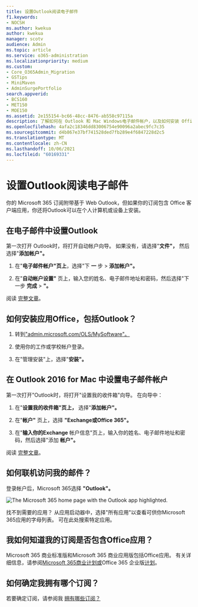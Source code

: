 ```yaml
---
title: 设置Outlook阅读电子邮件
f1.keywords:
- NOCSH
ms.author: kwekua
author: kwekua
manager: scotv
audience: Admin
ms.topic: article
ms.service: o365-administration
ms.localizationpriority: medium
ms.custom:
- Core_O365Admin_Migration
- GSTips
- MiniMaven
- AdminSurgePortfolio
search.appverid:
- BCS160
- MET150
- MOE150
ms.assetid: 2e155154-bc66-48cc-8476-ab558c97115a
description: 了解如何在 Outlook 和 Mac Windows电子邮件帐户，以及如何安装 Office 应用和在线访问电子邮件。
ms.openlocfilehash: 4afa2c18346dd83006754e90096a2abec9fc7c35
ms.sourcegitcommit: d4b867e37bf741528ded7fb289e4f6847228d2c5
ms.translationtype: MT
ms.contentlocale: zh-CN
ms.lasthandoff: 10/06/2021
ms.locfileid: "60169331"
---
```

# <a name="set-up-outlook-to-read-email"></a>设置Outlook阅读电子邮件

你的 Microsoft 365 订阅附带基于 Web Outlook，但如果你的订阅包含 Office 客户端应用，你还将Outlook可以在个人计算机或设备上安装。
  
## <a name="set-up-an-email-account-in-outlook"></a>在电子邮件中设置Outlook

第一次打开 Outlook时，将打开自动帐户向导。 如果没有，请选择"**文件"，** 然后选择"**添加帐户"。**
  
1. 在"**电子邮件帐户"页上**，选择"下 **一** 步 \> **添加帐户"。**
    
2. 在"**自动帐户设置"** 页上，输入您的姓名、电子邮件地址和密码，然后选择"下一步 **完成** \> **"。**
    
阅读 [完整文章](https://support.microsoft.com/office/6e27792a-9267-4aa4-8bb6-c84ef146101b)。
  
## <a name="how-do-i-install-the-office-apps-including-outlook"></a>如何安装应用Office，包括Outlook？

1. 转到["admin.microsoft.com/OLS/MySoftware"。](https://admin.microsoft.com/OLS/MySoftware.aspx)
    
2. 使用你的工作或学校帐户登录。
    
3. 在"管理安装"上，选择"**安装"。**
    
## <a name="set-up-an-email-account-in-outlook-2016-for-mac"></a>在 Outlook 2016 for Mac 中设置电子邮件帐户

第一次打开"Outlook时，将打开"设置我的收件箱"向导。 在向导中： 
  
1. 在"**设置我的收件箱"页上，** 选择"**添加帐户"。**
    
2. 在"**帐户"** 页上，选择 **"Exchange或Office 365"。**
    
3. 在"**输入你的Exchange** 帐户信息"页上，输入你的姓名、电子邮件地址和密码，然后选择"添加 **帐户"。**
    
阅读 [完整文章](https://support.microsoft.com/office/6e27792a-9267-4aa4-8bb6-c84ef146101b#PickTab=Outlook_for_Mac)。 
  
## <a name="how-do-i-access-my-mail-online"></a>如何联机访问我的邮件？

登录帐户后，Microsoft 365选择 **"Outlook"。**
  
![The Microsoft 365 home page with the Outlook app highlighted.](../../media/3ceee838-9d85-4af3-95a6-fbcee11036f4.png)
  
找不到需要的应用？ 从应用启动器中，选择"所有应用"以查看可供你Microsoft 365应用的字母列表。 可在此处搜索特定应用。 
  
## <a name="how-do-i-know-if-my-subscription-includes-office-apps"></a>我如何知道我的订阅是否包含Office应用？

Microsoft 365 商业标准版和Microsoft 365 商业应用版包括Office应用。 有关详细信息，请参阅[Microsoft 365商业计划或](https://go.microsoft.com/fwlink/p/?LinkId=723731)Office 365 企业版[计划](https://go.microsoft.com/fwlink/p/?LinkId=800029)。
  
## <a name="how-do-i-determine-what-subscription-i-have"></a>如何确定我拥有哪个订阅？

若要确定订阅，请参阅我 [拥有哪些订阅？](../admin-overview/what-subscription-do-i-have.md)
  

